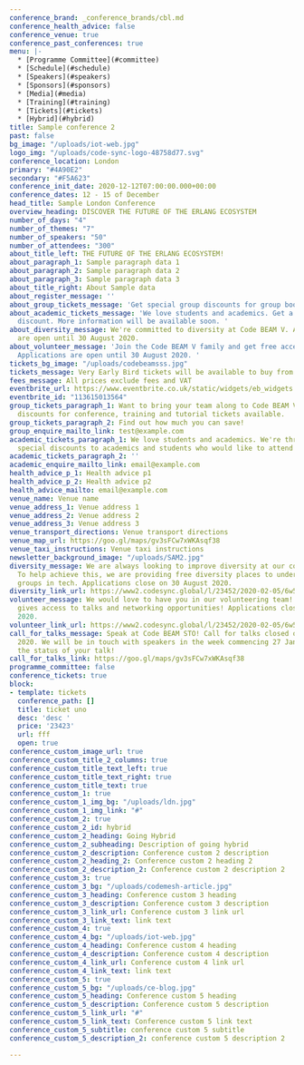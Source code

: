 ```yaml
---
conference_brand: _conference_brands/cbl.md
conference_health_advice: false
conference_venue: true
conference_past_conferences: true
menu: |-
  * [Programme Committee](#committee)
  * [Schedule](#schedule)
  * [Speakers](#speakers)
  * [Sponsors](#sponsors)
  * [Media](#media)
  * [Training](#training)
  * [Tickets](#tickets)
  * [Hybrid](#hybrid)
title: Sample conference 2
past: false
bg_image: "/uploads/iot-web.jpg"
logo_img: "/uploads/code-sync-logo-48758d77.svg"
conference_location: London
primary: "#4A90E2"
secondary: "#F5A623"
conference_init_date: 2020-12-12T07:00:00.000+00:00
conference_dates: 12 - 15 of December
head_title: Sample London Conference
overview_heading: DISCOVER THE FUTURE OF THE ERLANG ECOSYSTEM
number_of_days: "4"
number_of_themes: "7"
number_of_speakers: "50"
number_of_attendees: "300"
about_title_left: THE FUTURE OF THE ERLANG ECOSYSTEM!
about_paragraph_1: Sample paragraph data 1
about_paragraph_2: Sample paragraph data 2
about_paragraph_3: Sample paragraph data 3
about_title_right: About Sample data
about_register_message: ''
about_group_tickets_message: 'Get special group discounts for group bookings. '
about_academic_tickets_message: 'We love students and academics. Get a special academic
  discount. More information will be available soon. '
about_diversity_message: We're committed to diversity at Code BEAM V. Applications
  are open until 30 August 2020.
about_volunteer_message: 'Join the Code BEAM V family and get free access to the conference!
  Applications are open until 30 August 2020. '
tickets_bg_image: "/uploads/codebeamsss.jpg"
tickets_message: Very Early Bird tickets will be available to buy from 28 Nov.
fees_message: All prices exclude fees and VAT
eventbrite_url: https://www.eventbrite.co.uk/static/widgets/eb_widgets.js
eventbrite_id: "113615013564"
group_tickets_paragraph_1: Want to bring your team along to Code BEAM V? We have group
  discounts for conference, training and tutorial tickets available.
group_tickets_paragraph_2: Find out how much you can save!
group_enquire_mailto_link: test@example.com
academic_tickets_paragraph_1: We love students and academics. We're thrilled to offer
  special discounts to academics and students who would like to attend Code BEAM V.
academic_tickets_paragraph_2: ''
academic_enquire_mailto_link: email@example.com
health_advice_p_1: Health advice p1
health_advice_p_2: Health advice p2
health_advice_mailto: email@example.com
venue_name: Venue name
venue_address_1: Venue address 1
venue_address_2: Venue address 2
venue_address_3: Venue address 3
venue_transport_directions: Venue transport directions
venue_map_url: https://goo.gl/maps/gv3sFCw7xWKAsqf38
venue_taxi_instructions: Venue taxi instructions
newsletter_background_image: "/uploads/SAM2.jpg"
diversity_message: We are always looking to improve diversity at our conferences.
  To help achieve this, we are providing free diversity places to under-represented
  groups in tech. Applications close on 30 August 2020.
diversity_link_url: https://www2.codesync.global/l/23452/2020-02-05/6w586v
volunteer_message: We would love to have you in our volunteering team! Helping out
  gives access to talks and networking opportunities! Applications close on 30 August
  2020.
volunteer_link_url: https://www2.codesync.global/l/23452/2020-02-05/6w586s
call_for_talks_message: Speak at Code BEAM STO! Call for talks closed on 17 January
  2020. We will be in touch with speakers in the week commencing 27 January about
  the status of your talk!
call_for_talks_link: https://goo.gl/maps/gv3sFCw7xWKAsqf38
programme_committee: false
conference_tickets: true
block:
- template: tickets
  conference_path: []
  title: ticket uno
  desc: 'desc '
  price: '23423'
  url: fff
  open: true
conference_custom_image_url: true
conference_custom_title_2_columns: true
conference_custom_title_text_left: true
conference_custom_title_text_right: true
conference_custom_title_text: true
conference_custom_1: true
conference_custom_1_img_bg: "/uploads/ldn.jpg"
conference_custom_1_img_link: "#"
conference_custom_2: true
conference_custom_2_id: hybrid
conference_custom_2_heading: Going Hybrid
conference_custom_2_subheading: Description of going hybrid
conference_custom_2_description: Conference custom 2 description
conference_custom_2_heading_2: Conference custom 2 heading 2
conference_custom_2_description_2: Conference custom 2 description 2
conference_custom_3: true
conference_custom_3_bg: "/uploads/codemesh-article.jpg"
conference_custom_3_heading: Conference custom 3 heading
conference_custom_3_description: Conference custom 3 description
conference_custom_3_link_url: Conference custom 3 link url
conference_custom_3_link_text: link text
conference_custom_4: true
conference_custom_4_bg: "/uploads/iot-web.jpg"
conference_custom_4_heading: Conference custom 4 heading
conference_custom_4_description: Conference custom 4 description
conference_custom_4_link_url: Conference custom 4 link url
conference_custom_4_link_text: link text
conference_custom_5: true
conference_custom_5_bg: "/uploads/ce-blog.jpg"
conference_custom_5_heading: Conference custom 5 heading
conference_custom_5_description: Conference custom 5 description
conference_custom_5_link_url: "#"
conference_custom_5_link_text: Conference custom 5 link text
conference_custom_5_subtitle: conference custom 5 subtitle
conference_custom_5_description_2: conference custom 5 description 2

---
```


